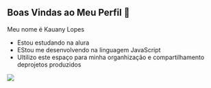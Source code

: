 ## Boas Vindas ao Meu Perfil 💙

 Meu nome é Kauany Lopes 

 - Estou estudando na alura
 - EStou me desenvolvendo na linguagem JavaScript
 - Ultilizo este espaço para minha organhização e compartilhamento deprojetos produzidos



![](https://media1.tenor.com/m/Iyl7UwjAiYAAAAAC/songkang-song-kang.gif)
